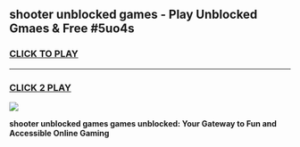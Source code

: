 
## shooter unblocked games - Play Unblocked Gmaes & Free #5uo4s
<h3>
<a href="https://news.freeplayer.one?title=shooter_unblocked_games&ref=26F">CLICK TO PLAY</a></h3>
<hr>

<h3>
<a href="https://news.freeplayer.one?title=shooter_unblocked_games&ref=26F">CLICK 2 PLAY</a>
  
</h3>

<a href="https://news.freeplayer.one?title=shooter_unblocked_games&ref=26F/"><img src="https://clearcache.store/games.png"></a>


**shooter unblocked games games unblocked: Your Gateway to Fun and Accessible Online Gaming**
